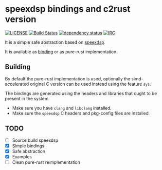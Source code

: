 # speexdsp bindings and c2rust version

[![LICENSE](https://img.shields.io/badge/license-MIT-blue.svg)](LICENSE)
[![Build Status](https://travis-ci.org/rust-av/speexdsp-rs.svg?branch=master)](https://travis-ci.org/rust-av/speexdsp-rs)
[![dependency status](https://deps.rs/repo/github/rust-av/speexdsp-rs/status.svg)](https://deps.rs/repo/github/rust-av/speexdsp-rs)
[![IRC](https://img.shields.io/badge/irc-%23rust--av-blue.svg)](http://webchat.freenode.net?channels=%23rust-av&uio=d4)

It is a simple safe abstraction based on [speexdsp][2].

It is available as [binding][1] or as pure-rust implementation.

## Building

By default the pure-rust implementation is used, optionally the simd-accelerated original
C version can be used instead using the feature `sys`.

The bindings are generated using the headers and libraries that ought to be present in the system.

- Make sure you have `clang` and `libclang` installed.
- Make sure the `speexdsp` C headers and pkg-config files are installed.

## TODO
- [ ] Source build speexdsp
- [x] Simple bindings
- [x] Safe abstraction
- [x] Examples
- [ ] Clean pure-rust reimplementation

[1]: https://github.com/servo/rust-bindgen
[2]: https://github.com/xiph/speexdsp
